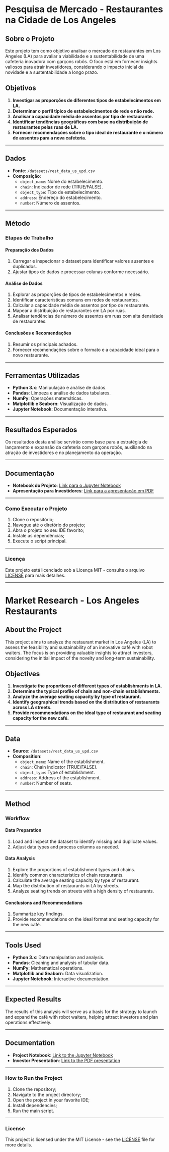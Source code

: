 # Pesquisa de Mercado - Restaurantes na Cidade de Los Angeles

## Sobre o Projeto

Este projeto tem como objetivo analisar o mercado de restaurantes em Los Angeles (LA) para avaliar a viabilidade e a sustentabilidade de uma cafeteria inovadora com garçons robôs. O foco está em fornecer insights valiosos para atrair investidores, considerando o impacto inicial da novidade e a sustentabilidade a longo prazo.

## Objetivos

1. **Investigar as proporções de diferentes tipos de estabelecimentos em LA.**  
2. **Determinar o perfil típico de estabelecimentos de rede e não rede.**  
3. **Analisar a capacidade média de assentos por tipo de restaurante.**  
4. **Identificar tendências geográficas com base na distribuição de restaurantes pelas ruas de LA.**  
5. **Fornecer recomendações sobre o tipo ideal de restaurante e o número de assentos para a nova cafeteria.**

---

## Dados

- **Fonte**: `/datasets/rest_data_us_upd.csv`  
- **Composição**:
  - `object_name`: Nome do estabelecimento.  
  - `chain`: Indicador de rede (TRUE/FALSE).  
  - `object_type`: Tipo de estabelecimento.  
  - `address`: Endereço do estabelecimento.  
  - `number`: Número de assentos.

---

## Método

### Etapas de Trabalho

#### **Preparação dos Dados**
1. Carregar e inspecionar o dataset para identificar valores ausentes e duplicados.  
2. Ajustar tipos de dados e processar colunas conforme necessário.  

#### **Análise de Dados**
1. Explorar as proporções de tipos de estabelecimentos e redes.  
2. Identificar características comuns em redes de restaurantes.  
3. Calcular a capacidade média de assentos por tipo de restaurante.  
4. Mapear a distribuição de restaurantes em LA por ruas.  
5. Analisar tendências de número de assentos em ruas com alta densidade de restaurantes.  

#### **Conclusões e Recomendações**
1. Resumir os principais achados.  
2. Fornecer recomendações sobre o formato e a capacidade ideal para o novo restaurante.

---

## Ferramentas Utilizadas

- **Python 3.x**: Manipulação e análise de dados.  
- **Pandas**: Limpeza e análise de dados tabulares.  
- **NumPy**: Operações matemáticas.  
- **Matplotlib e Seaborn**: Visualização de dados.  
- **Jupyter Notebook**: Documentação interativa.

---

## Resultados Esperados

Os resultados desta análise servirão como base para a estratégia de lançamento e expansão da cafeteria com garçons robôs, auxiliando na atração de investidores e no planejamento da operação.

---

## Documentação

- **Notebook do Projeto**: [Link para o Jupyter Notebook]()  
- **Apresentação para Investidores**: [Link para a apresentação em PDF]()

---

### Como Executar o Projeto

1. Clone o repositório;  
2. Navegue até o diretório do projeto;  
3. Abra o projeto no seu IDE favorito;  
4. Instale as dependências;  
5. Execute o script principal.

---

### Licença

Este projeto está licenciado sob a Licença MIT - consulte o arquivo [LICENSE](LICENSE) para mais detalhes.

---------------------


# Market Research - Los Angeles Restaurants

## About the Project

This project aims to analyze the restaurant market in Los Angeles (LA) to assess the feasibility and sustainability of an innovative café with robot waiters. The focus is on providing valuable insights to attract investors, considering the initial impact of the novelty and long-term sustainability.

## Objectives

1. **Investigate the proportions of different types of establishments in LA.**  
2. **Determine the typical profile of chain and non-chain establishments.**  
3. **Analyze the average seating capacity by type of restaurant.**  
4. **Identify geographical trends based on the distribution of restaurants across LA streets.**  
5. **Provide recommendations on the ideal type of restaurant and seating capacity for the new café.**

---

## Data

- **Source**: `/datasets/rest_data_us_upd.csv`  
- **Composition**:
  - `object_name`: Name of the establishment.  
  - `chain`: Chain indicator (TRUE/FALSE).  
  - `object_type`: Type of establishment.  
  - `address`: Address of the establishment.  
  - `number`: Number of seats.

---

## Method

### Workflow

#### **Data Preparation**
1. Load and inspect the dataset to identify missing and duplicate values.  
2. Adjust data types and process columns as needed.  

#### **Data Analysis**
1. Explore the proportions of establishment types and chains.  
2. Identify common characteristics of chain restaurants.  
3. Calculate the average seating capacity by type of restaurant.  
4. Map the distribution of restaurants in LA by streets.  
5. Analyze seating trends on streets with a high density of restaurants.  

#### **Conclusions and Recommendations**
1. Summarize key findings.  
2. Provide recommendations on the ideal format and seating capacity for the new café.

---

## Tools Used

- **Python 3.x**: Data manipulation and analysis.  
- **Pandas**: Cleaning and analysis of tabular data.  
- **NumPy**: Mathematical operations.  
- **Matplotlib and Seaborn**: Data visualization.  
- **Jupyter Notebook**: Interactive documentation.

---

## Expected Results

The results of this analysis will serve as a basis for the strategy to launch and expand the café with robot waiters, helping attract investors and plan operations effectively.

---

## Documentation

- **Project Notebook**: [Link to the Jupyter Notebook]()  
- **Investor Presentation**: [Link to the PDF presentation]()

---

### How to Run the Project

1. Clone the repository;  
2. Navigate to the project directory;  
3. Open the project in your favorite IDE;  
4. Install dependencies;  
5. Run the main script.

---

### License

This project is licensed under the MIT License - see the [LICENSE](LICENSE) file for more details.
